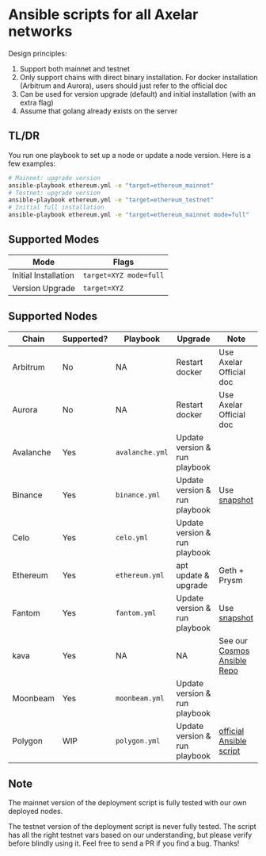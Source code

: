 # Ansible scripts for all Axelar networks

Design principles:

1. Support both mainnet and testnet
1. Only support chains with direct binary installation. For docker installation (Arbitrum and Aurora), users should just refer to the official doc
1. Can be used for version upgrade (default) and initial installation (with an extra flag)
1. Assume that golang already exists on the server

## TL/DR

You run one playbook to set up a node or update a node version. Here is a few examples:

```bash
# Mainnet: upgrade version
ansible-playbook ethereum.yml -e "target=ethereum_mainnet"
# Testnet: upgrade version
ansible-playbook ethereum.yml -e "target=ethereum_testnet"
# Initial full installation
ansible-playbook ethereum.yml -e "target=ethereum_mainnet mode=full"
```

## Supported Modes

| Mode                 | Flags                  |
| -------------------- | ---------------------- |
| Initial Installation | `target=XYZ mode=full` |
| Version Upgrade      | `target=XYZ`           |

## Supported Nodes

| Chain     | Supported? | Playbook        | Upgrade                       | Note                                                                         |
| --------- | ---------- | --------------- | ----------------------------- | ---------------------------------------------------------------------------- |
| Arbitrum  | No         | NA              | Restart docker                | Use Axelar Official doc                                                      |
| Aurora    | No         | NA              | Restart docker                | Use Axelar Official doc                                                      |
| Avalanche | Yes        | `avalanche.yml` | Update version & run playbook |                                                                              |
| Binance   | Yes        | `binance.yml`   | Update version & run playbook | Use [snapshot](https://github.com/BNB48Club/bsc-snapshots)                   |
| Celo      | Yes        | `celo.yml`      | Update version & run playbook |                                                                              |
| Ethereum  | Yes        | `ethereum.yml`  | apt update & upgrade          | Geth + Prysm                                                                 |
| Fantom    | Yes        | `fantom.yml`    | Update version & run playbook | Use [snapshot](https://docs.fantom.foundation/node/snapshot-download)        |
| kava      | Yes        | NA              | NA                            | See our [Cosmos Ansible Repo](https://github.com/polkachu/cosmos-validators) |
| Moonbeam  | Yes        | `moonbeam.yml`  | Update version & run playbook |                                                                              |
| Polygon   | WIP        | `polygon.yml`   | Update version & run playbook | [official Ansible script](https://github.com/maticnetwork/node-ansible)      |

## Note

The mainnet version of the deployment script is fully tested with our own deployed nodes.

The testnet version of the deployment script is never fully tested. The script has all the right testnet vars based on our understanding, but please verify before blindly using it. Feel free to send a PR if you find a bug. Thanks!
